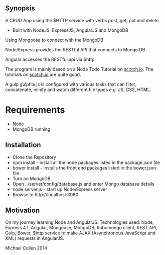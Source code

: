 ## Synopsis
 
A CRUD App using the $HTTP service with verbs post, get, put and delete
- Built with NodeJS, ExpressJS, AngularJS and MongoDB

Using Mongoose to connect with the MongoDB

Node/Express provides the RESTful API that connects to Mongo DB. 

Angular accesses the RESTful api via $http

The program is mainly based on a Node Todo Tutorial on [scotch.io](http://scotch.io/tutorials/javascript/creating-a-single-page-todo-app-with-node-and-angular). The tutorials on [scotch.io](http://scotch.io) are quite good.


A gulp gulpfile.js is configured with various tasks that can filter, concatenate, minify and watch different file types e.g. JS, CSS, HTML. 


# Requirements

* Node
* MongoDB running 


## Installation

* Clone the Repository
* npm install - install all the node packages listed in the package.json file 
* bower install - installs the front end packages listed in the bower.json file
* Turn on MongoDB
* Open ../server/config/database.js and enter Mongo database details
* node server.js - start up Node\Express server
* Browse to http://localhost:3080


## Motivation
 
On my journey learning Node and AngularJS.
Technologies used: Node, Express 4.1, Angular, Mongoose, MongoDB, Robomongo client, REST API, Gulp, Bower,
$http service to make AJAX (Asynchronous JavaScript and XML) requests in AngularJS.


Michael Cullen
2014
